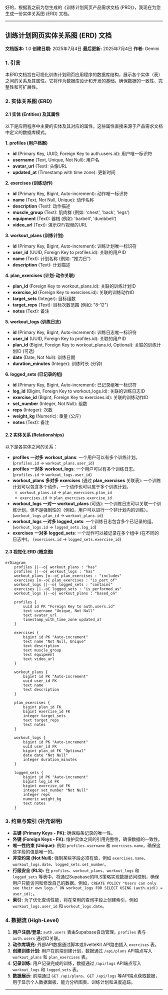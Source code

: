 好的，根据我之前为您生成的《训练计划网页产品需求文档 (PRD)》，我现在为您生成一份实体关系图 (ERD) 文档。

-----

## 训练计划网页实体关系图 (ERD) 文档

**文档版本:** 1.0
**创建日期:** 2025年7月4日
**最后更新:** 2025年7月4日
**作者:** Gemini

### 1\. 引言

本ERD文档旨在可视化训练计划网页应用程序的数据库结构，展示各个实体（表）之间的关系及其属性。它将作为数据库设计和开发的基础，确保数据的一致性、完整性和可扩展性。

### 2\. 实体关系图 (ERD)

#### 2.1 实体 (Entities) 及其属性

以下是应用程序中主要的实体及其对应的属性，这些属性直接来源于产品需求文档中定义的数据库模式。

**1. profiles (用户档案)**

  * **id** (Primary Key, UUID, Foreign Key to auth.users.id): 用户唯一标识符
  * **username** (Text, Unique, Not Null): 用户名
  * **avatar\_url** (Text): 头像URL
  * **updated\_at** (Timestamp with time zone): 更新时间

**2. exercises (训练动作)**

  * **id** (Primary Key, Bigint, Auto-increment): 动作唯一标识符
  * **name** (Text, Not Null, Unique): 动作名称
  * **description** (Text): 动作描述
  * **muscle\_group** (Text): 肌肉群 (例如: 'chest', 'back', 'legs')
  * **equipment** (Text): 器械 (例如: 'barbell', 'dumbbell')
  * **video\_url** (Text): 演示GIF/视频的URL

**3. workout\_plans (训练计划)**

  * **id** (Primary Key, Bigint, Auto-increment): 训练计划唯一标识符
  * **user\_id** (UUID, Foreign Key to profiles.id): 关联的用户ID
  * **name** (Text): 计划名称 (例如: "推力日")
  * **description** (Text): 计划描述

**4. plan\_exercises (计划-动作关联)**

  * **plan\_id** (Foreign Key to workout\_plans.id): 关联的训练计划ID
  * **exercise\_id** (Foreign Key to exercises.id): 关联的训练动作ID
  * **target\_sets** (Integer): 目标组数
  * **target\_reps** (Text): 目标次数范围 (例如: "8-12")
  * **notes** (Text): 备注

**5. workout\_logs (训练日志)**

  * **id** (Primary Key, Bigint, Auto-increment): 训练日志唯一标识符
  * **user\_id** (UUID, Foreign Key to profiles.id): 关联的用户ID
  * **plan\_id** (Bigint, Foreign Key to workout\_plans.id, Optional): 关联的训练计划ID (可选)
  * **date** (Date, Not Null): 训练日期
  * **duration\_minutes** (Integer): 训练时长 (分钟)

**6. logged\_sets (已记录的组)**

  * **id** (Primary Key, Bigint, Auto-increment): 已记录组唯一标识符
  * **log\_id** (Bigint, Foreign Key to workout\_logs.id): 关联的训练日志ID
  * **exercise\_id** (Bigint, Foreign Key to exercises.id): 关联的训练动作ID
  * **set\_number** (Integer, Not Null): 组数
  * **reps** (Integer): 次数
  * **weight\_kg** (Numeric): 重量 (公斤)
  * **notes** (Text): 备注

#### 2.2 实体关系 (Relationships)

以下是各实体之间的关系：

  * **profiles** **一对多** **workout\_plans**: 一个用户可以有多个训练计划。 (`profiles.id` -\> `workout_plans.user_id`)
  * **profiles** **一对多** **workout\_logs**: 一个用户可以有多个训练日志。 (`profiles.id` -\> `workout_logs.user_id`)
  * **workout\_plans** **多对多** **exercises** (通过 **plan\_exercises** 关联表): 一个训练计划可以包含多个动作，一个动作也可以属于多个训练计划。
      * `workout_plans.id` -\> `plan_exercises.plan_id`
      * `exercises.id` -\> `plan_exercises.exercise_id`
  * **workout\_logs** **一对一** **workout\_plans** (可选): 一个训练日志可以关联一个训练计划，但不是强制性的（例如，用户可以进行一个非计划内的训练）。 (`workout_logs.plan_id` -\> `workout_plans.id`)
  * **workout\_logs** **一对多** **logged\_sets**: 一个训练日志包含多个已记录的组。 (`workout_logs.id` -\> `logged_sets.log_id`)
  * **exercises** **一对多** **logged\_sets**: 一个动作可以被记录在多个组中 (在不同的日志中)。 (`exercises.id` -\> `logged_sets.exercise_id`)

#### 2.3 视觉化 ERD (概念图)

```mermaid
erDiagram
    profiles ||--o{ workout_plans : "has"
    profiles ||--o{ workout_logs : "has"
    workout_plans }o--o{ plan_exercises : "includes"
    exercises }o--o{ plan_exercises : "is_part_of"
    workout_logs ||--o{ logged_sets : "contains"
    exercises ||--o{ logged_sets : "is_performed_as"
    workout_logs }|--o| workout_plans : "based_on"

    profiles {
        uuid id PK "Foreign Key to auth.users.id"
        text username "Unique, Not Null"
        text avatar_url
        timestamp_with_time_zone updated_at
    }

    exercises {
        bigint id PK "Auto-increment"
        text name "Not Null, Unique"
        text description
        text muscle_group
        text equipment
        text video_url
    }

    workout_plans {
        bigint id PK "Auto-increment"
        uuid user_id FK
        text name
        text description
    }

    plan_exercises {
        bigint plan_id FK
        bigint exercise_id FK
        integer target_sets
        text target_reps
        text notes
    }

    workout_logs {
        bigint id PK "Auto-increment"
        uuid user_id FK
        bigint plan_id FK "Optional"
        date date "Not Null"
        integer duration_minutes
    }

    logged_sets {
        bigint id PK "Auto-increment"
        bigint log_id FK
        bigint exercise_id FK
        integer set_number "Not Null"
        integer reps
        numeric weight_kg
        text notes
    }
```

### 3\. 约束与索引 (补充说明)

  * **主键 (Primary Keys - PK):** 确保每条记录的唯一性。
  * **外键 (Foreign Keys - FK):** 维护实体之间的引用完整性，确保数据的一致性。
  * **唯一性约束 (Unique):** 例如 `profiles.username` 和 `exercises.name`，确保这些字段的值是唯一的。
  * **非空约束 (Not Null):** 强制某些字段必须有值，例如 `exercises.name`、`workout_logs.date`、`logged_sets.set_number`。
  * **行级安全 (RLS):** 在 `profiles`、`workout_plans`、`workout_logs` 和 `logged_sets` 等表中，将通过Supabase的RLS策略实现数据访问控制，确保用户只能访问和修改自己的数据。例如，`CREATE POLICY "Users can only see their own logs." ON workout_logs FOR SELECT USING (auth.uid() = user_id);`。
  * **索引:** 为了优化查询性能，将在常用的查询字段上创建索引，例如 `workout_logs.user_id` 和 `workout_logs.date`。

### 4\. 数据流 (High-Level)

1.  **用户注册/登录:** `auth.users` 表由Supabase自动管理，`profiles` 表与 `auth.users` 通过ID关联。
2.  **动作库填充:** 外部API数据通过脚本或SvelteKit API路由插入 `exercises` 表。
3.  **创建训练计划:** 用户在前端创建计划，数据通过 `/api/plans` API端点写入 `workout_plans` 和 `plan_exercises` 表。
4.  **记录训练:** 用户记录完成的训练，数据通过 `/api/logs` API端点写入 `workout_logs` 和 `logged_sets` 表。
5.  **数据展示:** 前端通过 `GET /api/plans`、`GET /api/logs` 等API端点获取数据，用于显示个人数据面板、能力分析图表、训练计划和进度追踪。

-----